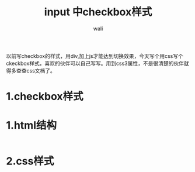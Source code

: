 ﻿---
layout: post
title: input 中checkbox样式   #标题
tagline: 纯css写checkbox样式样式
category: css      #分类
author: wali    #作者
tag: input     #标签
ghurl:        #github url
ghurl_zip:    #github zip下载
comments: true

post_nav: ["1.html结构","2.css样式"]
---

以前写checkbox的样式，用div,加上js才能达到切换效果，今天写个用css写个ckeckbox样式，喜欢的伙伴可以自己写写。用到css3属性，不是很清楚的伙伴就得多查查css文档了。

# 1.checkbox样式

<script async src="//jsfiddle.net/waliblog/orxvab5c/embed/result,html,css/"></script>


# 1.html结构

```html

```

# 2.css样式

```css

```













